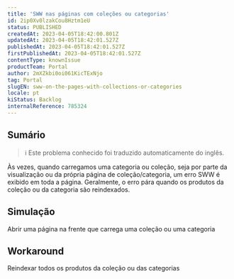 ```yaml
---
title: 'SWW nas páginas com coleções ou categorias'
id: 2ip0Xv0lzakCou8Hztm1eU
status: PUBLISHED
createdAt: 2023-04-05T18:42:00.801Z
updatedAt: 2023-04-05T18:42:01.527Z
publishedAt: 2023-04-05T18:42:01.527Z
firstPublishedAt: 2023-04-05T18:42:01.527Z
contentType: knownIssue
productTeam: Portal
author: 2mXZkbi0oi061KicTExNjo
tag: Portal
slugEN: sww-on-the-pages-with-collections-or-categories
locale: pt
kiStatus: Backlog
internalReference: 785324
---
```


## Sumário

>ℹ️ Este problema conhecido foi traduzido automaticamente do inglês.


Às vezes, quando carregamos uma categoria ou coleção, seja por parte da visualização ou da própria página de coleção/categoria, um erro SWW é exibido em toda a página.
Geralmente, o erro pára quando os produtos da coleção ou da categoria são reindexados.


##

## Simulação


Abrir uma página na frente que carrega uma coleção ou uma categoria


##

## Workaround


Reindexar todos os produtos da coleção ou das categorias





